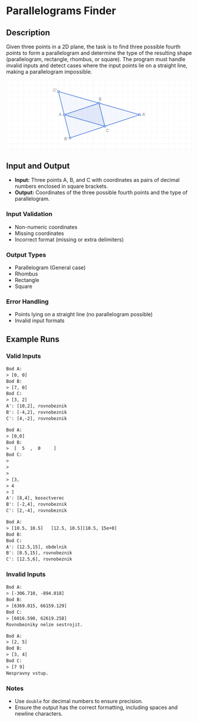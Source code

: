 # Parallelograms Finder

## Description

Given three points in a 2D plane, the task is to find three possible fourth points to form a parallelogram and determine the type of the resulting shape (parallelogram, rectangle, rhombus, or square). The program must handle invalid inputs and detect cases where the input points lie on a straight line, making a parallelogram impossible.

![Illustration of Parallelogram Task](../../assets/parallelograms-task-illustration.svg)

## Input and Output

- **Input:** Three points A, B, and C with coordinates as pairs of decimal numbers enclosed in square brackets.
- **Output:** Coordinates of the three possible fourth points and the type of parallelogram.

### Input Validation

- Non-numeric coordinates
- Missing coordinates
- Incorrect format (missing or extra delimiters)

### Output Types

- Parallelogram (General case)
- Rhombus
- Rectangle
- Square

### Error Handling

- Points lying on a straight line (no parallelogram possible)
- Invalid input formats

## Example Runs

### Valid Inputs

```txt
Bod A:
> [0, 0]
Bod B:
> [7, 0]
Bod C:
> [3, 2]
A': [10,2], rovnobeznik
B': [-4,2], rovnobeznik
C': [4,-2], rovnobeznik
```

```txt
Bod A:
> [0,0]
Bod B:
>  [  5  ,  0     ]
Bod C:
>
>
>
> [3,
> 4
> ]
A': [8,4], kosoctverec
B': [-2,4], rovnobeznik
C': [2,-4], rovnobeznik
```

```txt
Bod A:
> [10.5, 10.5]   [12.5, 10.5][10.5, 15e+0]
Bod B:
Bod C:
A': [12.5,15], obdelnik
B': [8.5,15], rovnobeznik
C': [12.5,6], rovnobeznik
```

### Invalid Inputs

```txt
Bod A:
> [-306.710, -894.018]
Bod B:
> [6369.015, 66159.129]
Bod C:
> [6016.590, 62619.258]
Rovnobezniky nelze sestrojit.
```

```txt
Bod A:
> [2, 5]
Bod B:
> [3, 4]
Bod C:
> [7 9]
Nespravny vstup.
```

### Notes

- Use `double` for decimal numbers to ensure precision.
- Ensure the output has the correct formatting, including spaces and newline characters.
